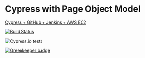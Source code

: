 # Cypress with Page Object Model

[Cypress + GitHub + Jenkins + AWS EC2](https://medium.com/@depapp/cypress-github-jenkins-aws-ec2-1014b68a148a)

[![Build Status](https://travis-ci.org/depapp/cpom.svg?branch=master)](https://travis-ci.org/depapp/cpom)

[![Cypress.io tests](https://img.shields.io/badge/cypress.io-tests-green.svg?style=flat-square)](https://cypress.io)

[![Greenkeeper badge](https://badges.greenkeeper.io/depapp/cpom.svg)](https://greenkeeper.io/)